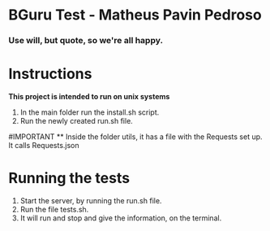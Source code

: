 # BGuru Test - Matheus Pavin Pedroso

### Use will, but quote, so we're all happy.

# Instructions

**This project is intended to run on unix systems**

1. In the main folder run the install.sh script.
1. Run the newly created run.sh file.

#IMPORTANT
** Inside the folder utils, it has a file with the Requests set up. It calls Requests.json

# Running the tests
1. Start the server, by running the run.sh file.
1. Run the file tests.sh.
1. It will run and stop and give the information, on the terminal.
